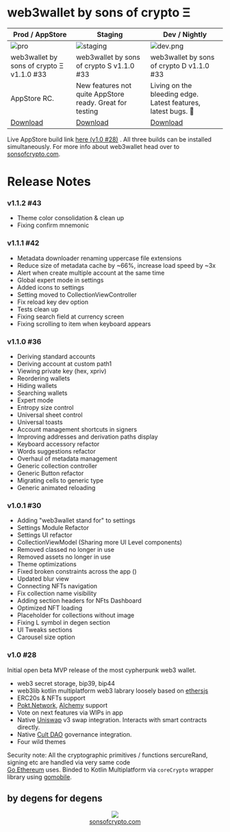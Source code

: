 # web3wallet by sons of crypto Ξ

| Prod / AppStore                                        | Staging                                                  | Dev / Nightly                                                 |
|--------------------------------------------------------|----------------------------------------------------------|---------------------------------------------------------------|
| ![pro](bundledAssets/images/testflight_prod.png)       | ![staging](bundledAssets/images/testflight_staging.png)  | ![dev.png](bundledAssets/images/testflight_dev.png)           |
| web3wallet by sons of crypto Ξ v1.1.0 #33              | web3wallet by sons of crypto S v1.1.0 #33                | web3wallet by sons of crypto D v1.1.0 #33                     |
| AppStore RC.                                           | New features not quite AppStore ready. Great for testing | Living on the bleeding edge. Latest features, latest bugs. 🐛 |
| [Download](https://testflight.apple.com/join/I4DFVaiH) | [Download](https://testflight.apple.com/join/5GiDXNJ3)   | [Download](https://testflight.apple.com/join/85JEPH96)        |

Live AppStore build link [here (v1.0 #28)](https://apps.apple.com/us/app/web3wallet-by-sons-of-crypto-%CE%BE/id6464587288)
. All three builds can be installed simultaneously. For more info about web3wallet
head over to [sonsofcrypto.com](https://sonsofcrypto.com/). 


# Release Notes 

### v1.1.2 #43
- Theme color consolidation & clean up
- Fixing confirm mnemonic

### v1.1.1 #42
- Metadata downloader renaming uppercase file extensions
- Reduce size of metadata cache by ~66%, increase load speed by ~3x 
- Alert when create multiple account at the same time
- Global expert mode in settings
- Added icons to settings
- Setting moved to CollectionViewController
- Fix reload key dev option
- Tests clean up
- Fixing search field at currency screen
- Fixing scrolling to item when keyboard appears

### v1.1.0 #36
- Deriving standard accounts
- Deriving account at custom path1
- Viewing private key (hex, xpriv)
- Reordering wallets 
- Hiding wallets
- Searching wallets
- Expert mode
- Entropy size control
- Universal sheet control
- Universal toasts
- Account management shortcuts in signers
- Improving addresses and derivation paths display
- Keyboard accessory refactor
- Words suggestions refactor
- Overhaul of metadata management
- Generic collection controller
- Generic Button refactor
- Migrating cells to generic type
- Generic animated reloading 

### v1.0.1 #30
- Adding "web3wallet stand for" to settings 
- Settings Module Refactor
- Settings UI refactor
- CollectionViewModel (Sharing more UI Level components)
- Removed classed no longer in use
- Removed assets no longer in use
- Theme optimizations 
- Fixed broken constraints across the app ()
- Updated blur view
- Connecting NFTs navigation
- Fix collection name visibility
- Adding section headers for NFts Dashboard
- Optimized NFT loading
- Placeholder for collections without image
- Fixing L symbol in degen section
- UI Tweaks sections
- Carousel size option

### v1.0 #28

Initial open beta MVP release of the most cypherpunk web3 wallet.
- web3 secret storage, bip39, bip44
- web3lib kotlin multiplatform web3 labrary loosely based on [ethersjs](https://github.com/ethers-io/ethers.js)
- ERC20s & NFTs support
- [Pokt.Network](https://www.pokt.network/), [Alchemy](https://www.alchemy.com/) support
- Vote on next features via WIPs in app
- Native [Uniswap](https://uniswap.org/) v3 swap integration. Interacts with smart contracts directly.
- Native [Cult DAO](https://cultdao.io/) governance integration.
- Four wild themes


Security note: All the cryptographic primitives / functions sercureRand, signing
etc are handled via very same code  
[Go Ethereum](https://github.com/ethereum/go-ethereum) uses. Binded to Kotlin 
Multiplatform via `coreCrypto` wrapper library using 
[gomobile](https://pkg.go.dev/golang.org/x/mobile/cmd/gomobile).

## by degens for degens
<p align="center">
  <img src="bundledAssets/images/first_launch_teaser_7.gif"/>
  <br/><a href="https://sonsofcrypto.com">sonsofcrypto.com</a>
</p>
